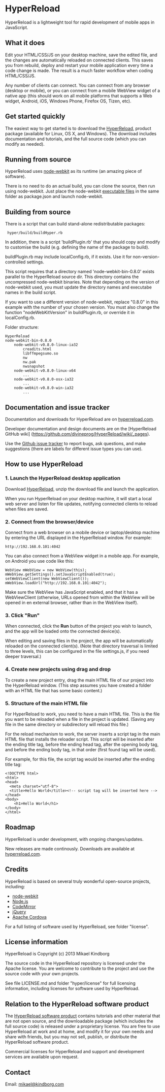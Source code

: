 # HyperReload

HyperReload is a lightweight tool for rapid development of mobile apps in JavaScript.

## What it does

Edit your HTML/CSS/JS on your desktop machine, save the edited file, and the changes are automatically reloaded on connected clients. This saves you from rebuild, deploy and restart your mobile application every time a code change is made. The result is a much faster workflow when coding HTML/CSS/JS.

Any number of clients can connect. You can connect from any browser (desktop or mobile), or you can connect from a mobile WebView widget of a native app (this should work on all mobile platforms that supports a Web widget, Android, iOS, Windows Phone, Firefox OS, Tizen, etc).

## Get started quickly

The easiest way to get started is to download the [HyperReload](http://hyperreload.com), product package (available for Linux, OS X, and Windows). The download includes documentation and tutorials, and the full source code (which you can modify as needed).

## Running from source

HyperReload uses [node-webkit](https://github.com/rogerwang/node-webkit) as its runtime (an amazing piece of software).

There is no need to do an actual build, you can clone the source, then run using node-webkit. Just place the node-webkit [executable files](https://github.com/rogerwang/node-webkit) in the same folder as package.json and launch node-webkit.

## Building from source

There is a script that can build stand-alone redistributable packages:

     hyper/build/buildHyper.rb

In addition, there is a script 'buildPlugin.rb' that you should copy and modify to customise the build (e.g. defining the name of the package to build).

buildPlugin.rb may include localConfig.rb, if it exists. Use it for non-version-controlled settings.

This script requires that a directory named 'node-webkit-bin-0.8.0' exists parallel to the HyperReload source dir. This directory contains the uncompressed node-webkit binaries. Note that depending on the version of node-webkit used, you must update the directory names and executabe names in the build script.

If you want to use a different version of node-webkit, replace "0.8.0" in this example with the number of your chosen version.
You must also change the function "nodeWebKitVersion" in buildPlugin.rb, or override it in localConfig.rb.

Folder structure:

    HyperReload
    node-webkit-bin-0.8.0
        node-webkit-v0.8.0-linux-ia32
            creadits.html
            libffmpegsumo.so
            nw
            nw.pak
            nwsnapshot
        node-webkit-v0.8.0-linux-x64
            ...
        node-webkit-v0.8.0-osx-ia32
            ...
        node-webkit-v0.8.0-win-ia32
            ...

## Documentation and issue tracker

Documentation and downloads for HyperReload are on [hyperreload.com](http://hyperreload.com).

Developer documentation and design documents are on the [HyperReload GitHub wiki] (https://github.com/divineprog/HyperReload/wiki/_pages).

Use the [Github issue tracker](https://github.com/divineprog/HyperReload/issues) to report bugs, ask questions, and make suggestions (there are labels for different issue types you can use).

## How to use HyperReload

### 1. Launch the HyperReload desktop application

Download [HyperReload](http://hyperreload.com), unzip the download file and launch the  application.

When you run HyperReload on your desktop machine, it will start a local web server and listen for file updates, notifying connected clients to reload when files are saved.

### 2. Connect from the browser/device

Connect from a web browser on a mobile device or laptop/desktop machine by entering the URL displayed in the HyperReload window. For example:

    http://192.168.0.101:4042

You can also connect from a WebView widget in a mobile app. For example, on Android you use code like this:

	WebView mWebView = new WebView(this);
	mWebView.getSettings().setJavaScriptEnabled(true);
	setWebViewClient(new WebViewClient());
    mWebView.loadUrl("http://192.168.0.101:4042");

Make sure the WebView has JavaScript enabled, and that it has a WebViewClient (otherwise, URLs opened from within the WebView will be opened in en external browser, rather than in the WebView itself).

### 3. Click "Run"

When connected, click the **Run** button of the project you wish to launch, and the app will be loaded onto the connected device(s).

When editing and saving files in the project, the app will be automatically reloaded on the connected client(s). (Note that directory traversal is limited to three levels, this can be configured in the file settings.js, if you need deeper traversal.)

### 4. Create new projects using drag and drop

To create a new project entry, drag the main HTML file of our project into the HyperReload window. (This step assumes you have created a folder with an HTML file that has some basic content.)

### 5. Structure of the main HTML file

For HyperReload to work, you need to have a main HTML file. This is the file you want to be reloaded when a file in the project is updated. (Saving any file in the same directory or subdirectory will reload this file.)

For the reload mechanism to work, the server inserts a script tag in the main HTML file that installs the reloader script. This script will be inserted after the ending title tag, before the ending head tag, after the opening body tag, and before the ending body tag, in that order (first found tag will be used).

For example, for this file, the script tag would be inserted after the ending title tag:

	<!DOCTYPE html>
	<html>
	<head>
	  <meta charset="utf-8">
	  <title>Hello World</title><!-- script tag will be inserted here -->
	</head>
	<body>
        <h1>Hello World</h1>
	</body>
	</html>

## Roadmap

HyperReload is under development, with ongoing changes/updates.

New releases are made continously. Downloads are available at [hyperreload.com](http://hyperreload.com).

## Credits

HyperReload is based on several truly wonderful open-source projects, including:

* [node-webkit](https://github.com/rogerwang/node-webkit)
* [Node.js](http://nodejs.org/)
* [CodeMirror](http://codemirror.net/)
* [jQuery](http://jquery.com/)
* [Apache Cordova](http://cordova.apache.org/)

For a full listing of software used by HyperReload, see folder "license".

## License information

HyperReload is Copyright (c) 2013 Mikael Kindborg

The source code in the HyperReload repository is licensed under the Apache license. You are welcome to contribute to the project and use the source code with your own projects.

See file LICENSE.md and folder "hyper/license" for full licensing information, including licenses for software used by HyperReload.

## Relation to the HyperReload software product

The [HyperReload software product](http://hyperreload.com) contains tutorials and other material that are not open source, and the downloadable package (which includes the full source code) is released under a proprietary license. You are free to use HyperReload at work and at home, and modify it for your own needs and share with friends, but you may not sell, publish, or distribute the HyperReload software product.

Commercial licenses for HyperReload and support and development services are available upon request.

## Contact

Email: mikael@kindborg.com

<!--
, mikael.kindborg@evothings.com

[EvoThings](http://evothings.com) are a seasoned bunch of developers who enjoy connecting phones to other things. We love to improve, refurbish, evolve and augment buildings, vehicles and gadgets, and make them smarter.
-->

<!--
## Components

HyperApp consists of two applications:

* The HyperApp UI desktop application
* The HyperApp mobile client application (optional, under development, not finished)

### 3. Enter the path of the mobile app main HTML file

When connected, enter the path to the main HTML file of your project in the HyperApp UI.

Then press the **Run** button, and the app will be loaded onto the connected device(s).

When editing and saving files in the project, the app will be automatically reloaded on the connected client(s). (Note that directory traversal is currently limited to two levels, this will be configurable in the UI, for now, update this manually in UI/index.html if you need deeper traversal.)
-->

<!--
With the HyperApp mobile application (under development) you get additional functionlity:

* Quick-connect to the running HyperApp UI
* Get console error messages displayed in the HyperApp UI (Android)
* No need to build the application, just install from the app store (forthcoming)
-->

<!--
## License

HyperReload is both and open-source project and a product. You are welcome to contribute to the project and use HyperReload source code for your own projects, but you may not copy or distribute the HyperReload software product.

Licensing information:

	Copyright (c) 2013 Mikael Kindborg

	You are free to use HyperReload at work and at home. You are free to
	modify the program to fit your own needs, and share with friends.

	You are NOT allowed to sell or distribute the HyperReload product package.

	The HyperReload source code files are licensed under the MIT license.

	The HyperReload software product, including the user interface design
	and user documentation, is NOT subject to the MIT license, and may NOT
	be sold, published, distributed, or sublicensed.

See the folder "license" for full licensing information, including licenses for software used by HyperReload.

-->
